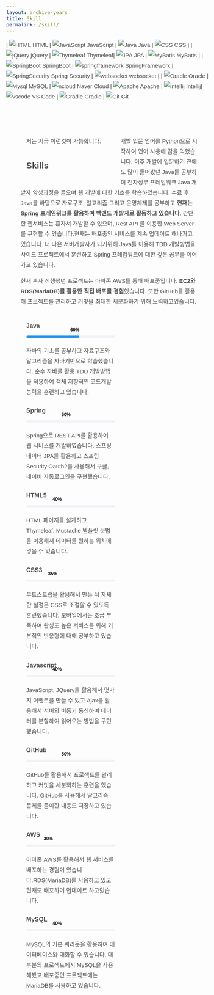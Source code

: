 ```yaml
---
layout: archive-years
title: Skill
permalink: /skill/
---
```


<style>
body {
    font-family: "Quicksand", Arial, sans-serif;
    font-weight: 400;
    font-size: 15px;
    line-height: 1.8;
    color: rgba(0, 0, 0, 0.7);
}
#colorlib-main {
    width: calc(100% - 300px);
    float: right;
    -webkit-transition: 0.5s;
    -o-transition: 0.5s;
    transition: 0.5s;
}
#colorlib-hero {
    min-height: 500px;
    background: #fff url(../images/loader.gif) no-repeat center center;
    width: 100%;
    float: left;
    margin-bottom: 10em;
    clear: both;
}
.colorlib-experience, .colorlib-skills, .colorlib-education, .colorlib-blog, .colorlib-work, .colorlib-about, .colorlib-services, .colorlib-contact {
    padding-top: 4em;
    padding-bottom: 9em;
    clear: both;
    width: 100%;
    display: block;
}
.colorlib-narrow-content {
    padding: 0 2.5em;
}
.col-md-6 {
    width: 50%;
    float: left;
    position: relative;
    min-height: 1px;
    padding-left: 15px;
    padding-right: 15px;
}
.fadeInLeft {
    animation-name: fadeInLeft;
}
.fadeInRight {
    animation-name: fadeInRight;
}
.progress {
    height: 6px;
    box-shadow: none;
    background: #f2f3f7;
    overflow: visible;
    margin-bottom: 20px;
}
.progress-bar span {
    position: absolute;
    top: -22px;
    right: 0;
}
.progress-wrap h3 {
    font-size: 16px;
    font-family: "Quicksand", Arial, sans-serif;
    margin-bottom: 10px;
}
.progress-bar.color-1 {
    background: #2c98f0;
}
.progress-bar {
    box-shadow: none;
    font-size: 12px;
    line-height: 1.2;
    color: #000;
    font-weight: 600;
    text-align: right;
    position: relative;
    overflow: visible;
    border-radius: 8px;
    float: left;
    height: 100%;
    transition: width 0.6s ease;
}
</style>

| ![HTML](html.png) HTML | ![JavaScript](javascript.png)  JavaScript | ![Java](java.png) Java | ![CSS](CSS.jpeg)  CSS | 
| ![jQuery](jQuery.png) jQuery | ![Thymeleaf](Thymeleaf.png)  Thymeleaf| ![JPA](JPA.png)  JPA | ![MyBatis](MyBatis.png)  MyBatis |
| ![SpringBoot](springboot.jpeg)  SpringBoot | ![springframework](springframework.png)  SpringFramework | ![SpringSecurity](SpringSecurity.png)  Spring Security | ![websocket](sockjs.png) websocket |
| ![Oracle](Oracle.png)  Oracle | ![Mysql](Mysql.png)  MySQL | ![ncloud](ncloud.jpeg)  Naver Cloud | ![Apache](apache.png) Apache 
| ![intellij](intellij.jpeg)  Intellij| ![vscode](vscode.png)  VS Code | ![Gradle](Gradle.png)  Gradle | ![Git](Git.png)  Git  

<body>
<section class="colorlib-skills" data-section="skills">
				<div class="colorlib-narrow-content">
					<div class="row">
						<div class="col-md-6 col-md-offset-3 col-md-pull-3 animate-box" data-animate-effect="fadeInLeft">
							<span class="heading-meta">저는 지금 이런것이 가능합니다.</span>
							<h2 class="colorlib-heading animate-box">Skills</h2>
						</div>
					</div>
					<div class="row">
						<div class="col-md-12 animate-box" data-animate-effect="fadeInLeft">
							<p>개발 입문 언어를 Python으로 시작하여 언어 사용에 감을 익혔습니다. 이후 개발에 입문하기 전에도 많이 들어봤던 Java를 공부하며 전자정부 프레임워크 Java 개발자 양성과정을 들으며 웹 개발에 대한 기초를 학습하였습니다. 수료 후 Java를 바탕으로 자료구조, 알고리즘 그리고 운영체제를 공부하고 <strong>현재는 Spring 프레임워크를 활용하여 백엔드 개발자로 활동하고 있습니다.</strong> 간단한 웹서비스는 혼자서 개발할 수 있으며, Rest API 를 이용한 Web Server를 구현할 수 있습니다.현재는 배포중인 서비스를 계속 업데이트 해나가고 있습니다. 더 나은 서버개발자가 되기위해 Java를 이용해 TDD 개발방법을 사이드 프로젝트에서 훈련하고 Spring 프레임워크에 대한 깊은 공부를 이어가고 있습니다.</p>
							<p>현재 혼자 진행했던 프로젝트는 아마존 AWS를 통해 배포중입니다. <strong>EC2와 RDS(MariaDB)를 활용한 직접 배포를 경험</strong>했습니다. 또한 GitHub를 활용해 프로젝트를 관리하고 커밋을 최대한 세분화하기 위해 노력하고있습니다.</p>
						</div>
						<div class="col-md-6 animate-box" data-animate-effect="fadeInLeft">
							<div class="progress-wrap">
								<h3><strong>Java</strong></h3>
								<div class="progress">
								 	<div class="progress-bar color-1" role="progressbar" aria-valuenow="60"
								  	aria-valuemin="0" aria-valuemax="100" style="width:60%">
								    <span>60%</span>
								  	</div>
								</div>
								자바의 기초를 공부하고 자료구조와 알고리즘을 자바기반으로 학습했습니다. 순수 자바를 활용 TDD 개발방법을 적용하여 객체 지향적인 코드개발 능력을 훈련하고 있습니다.
							</div>
						</div>
						<div class="col-md-6 animate-box" data-animate-effect="fadeInRight">
							<div class="progress-wrap">
								<h3><strong>Spring</strong></h3>
								<div class="progress">
								 	<div class="progress-bar color-2" role="progressbar" aria-valuenow="50"
								  	aria-valuemin="0" aria-valuemax="100" style="width:50%">
								    <span>50%</span>
								  	</div>
								</div>
								Spring으로 REST API를 활용하여 웹 서비스를 개발하였습니다. 스프링 데이터 JPA를 활용하고 스프링 Security Oauth2를 사용해서 구글, 네이버 자동로그인을 구현했습니다.
							</div>
						</div>
						<div class="col-md-6 animate-box" data-animate-effect="fadeInLeft">
							<div class="progress-wrap">
								<h3><strong>HTML5</strong></h3>
								<div class="progress">
								 	<div class="progress-bar color-3" role="progressbar" aria-valuenow="40"
								  	aria-valuemin="0" aria-valuemax="100" style="width:40%">
								    <span>40%</span>
								  	</div>
								</div>
								HTML 페이지를 설계하고 Thymeleaf, Mustache 템플릿 문법을 이용해서 데이터를 원하는 위치에 넣을 수 있습니다.
							</div>
						</div>
						<div class="col-md-6 animate-box" data-animate-effect="fadeInRight">
							<div class="progress-wrap">
								<h3><strong>CSS3</strong></h3>
								<div class="progress">
								 	<div class="progress-bar color-4" role="progressbar" aria-valuenow="35"
								  	aria-valuemin="0" aria-valuemax="100" style="width:35%">
								    <span>35%</span>
								  	</div>
								</div>
								부트스트랩을 활용해서 만든 뒤 자세한 설정은 CSS로 조절할 수 있도록 훈련했습니다. 모바일에서는 조금 부족하여 완성도 높은 서비스를 위해 기본적인 반응형에 대해 공부하고 있습니다.
							</div>
						</div>
						<div class="col-md-6 animate-box" data-animate-effect="fadeInLeft">
							<div class="progress-wrap">
								<h3><strong>Javascript</strong></h3>
								<div class="progress">
								 	<div class="progress-bar color-5" role="progressbar" aria-valuenow="40"
								  	aria-valuemin="0" aria-valuemax="100" style="width:40%">
								    <span>40%</span>
								  	</div>
								</div>
								JavaScript, JQuery를 활용해서 몇가지 이벤트를 만들 수 있고 Ajax를 활용해서 서버와 비동기 통신하여 데이터를 분할하여 읽어오는 방법을 구현했습니다.
							</div>
						</div>
						<div class="col-md-6 animate-box" data-animate-effect="fadeInRight">
							<div class="progress-wrap">
								<h3><strong>GitHub</strong></h3>
								<div class="progress">
								 	<div class="progress-bar color-6" role="progressbar" aria-valuenow="50"
								  	aria-valuemin="0" aria-valuemax="100" style="width:50%">
								    <span>50%</span>
								  	</div>
								</div>
								GitHub를 활용해서 프로젝트를 관리하고 커밋을 세분화하는 훈련을 했습니다. GitHub를 사용해서 알고리즘 문제를 풀이한 내용도 저장하고 있습니다.
							</div>
						</div>
						<div class="col-md-6 animate-box" data-animate-effect="fadeInLeft">
							<div class="progress-wrap">
								<h3><strong>AWS</strong></h3>
								<div class="progress">
									<div class="progress-bar color-7" role="progressbar" aria-valuenow="30"
										 aria-valuemin="0" aria-valuemax="100" style="width:30%">
										<span>30%</span>
									</div>
								</div>
								아마존 AWS를 활용해서 웹 서비스를 배포하는 경험이 있습니다.RDS(MariaDB)를 사용하고 있고 현재도 배포하며 업데이트 하고있습니다.
							</div>
						</div>
						<div class="col-md-6 animate-box" data-animate-effect="fadeInRight">
							<div class="progress-wrap">
								<h3><strong>MySQL</strong></h3>
								<div class="progress">
									<div class="progress-bar color-8" role="progressbar" aria-valuenow="40"
										 aria-valuemin="0" aria-valuemax="100" style="width:40%">
										<span>40%</span>
									</div>
								</div>
								MySQL의 기본 쿼리문을 활용하여 데이터베이스와 대화할 수 있습니다. 대부분의 프로젝트에서 MySQL을 사용해봤고
								배포중인 프로젝트에는 MariaDB를 사용하고 있습니다.
							</div>
						</div>
					</div>
				</div>
			</section>






